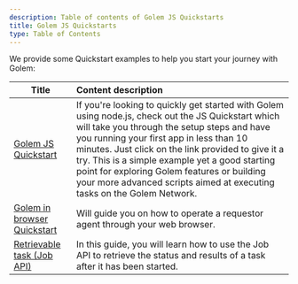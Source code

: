 ```yaml
---
description: Table of contents of Golem JS Quickstarts
title: Golem JS Quickstarts
type: Table of Contents
---
```


We provide some Quickstart examples to help you start your journey with Golem:

| Title                                                                                   | Content description                                                                                                                                                                                                                                                                                                                                                                                                             |
| --------------------------------------------------------------------------------------- | :------------------------------------------------------------------------------------------------------------------------------------------------------------------------------------------------------------------------------------------------------------------------------------------------------------------------------------------------------------------------------------------------------------------------------ |
| [Golem JS Quickstart](/docs/creators/javascript/quickstarts/quickstart)                 | If you're looking to quickly get started with Golem using node.js, check out the JS Quickstart which will take you through the setup steps and have you running your first app in less than 10 minutes. Just click on the link provided to give it a try. This is a simple example yet a good starting point for exploring Golem features or building your more advanced scripts aimed at executing tasks on the Golem Network. |
| [Golem in browser Quickstart](/docs/creators/javascript/quickstarts/golem-in-a-browser) | Will guide you on how to operate a requestor agent through your web browser.                                                                                                                                                                                                                                                                                                                                                    |
| [Retrievable task (Job API)](/docs/creators/javascript/quickstarts/retrievable-task)    | In this guide, you will learn how to use the Job API to retrieve the status and results of a task after it has been started.                                                                                                                                                                                                                                                                                                    |
